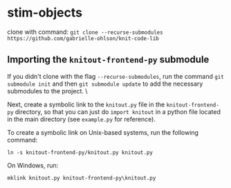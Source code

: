 # stim-objects

clone with command: `git clone --recurse-submodules https://github.com/gabrielle-ohlson/knit-code-lib`

## Importing the `knitout-frontend-py` submodule
If you didn't clone with the flag `--recurse-submodules`, run the command `git submodule init` and then `git submodule update` to add the necessary submodules to the project. \

Next, create a symbolic link to the `knitout.py` file in the `knitout-frontend-py` directory, so that you can just do `import knitout` in a python file located in the main directory (see `example.py` for reference).

To create a symbolic link on Unix-based systems, run the following command:
```
ln -s knitout-frontend-py/knitout.py knitout.py
```

On Windows, run:
```
mklink knitout.py knitout-frontend-py\knitout.py
```